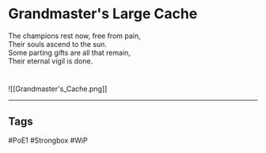# Grandmaster's Large Cache
The champions rest now, free from pain,  
Their souls ascend to the sun.  
Some parting gifts are all that remain,  
Their eternal vigil is done.

#
![[Grandmaster's_Cache.png]]

---
## Tags
#PoE1 
#Strongbox
#WiP